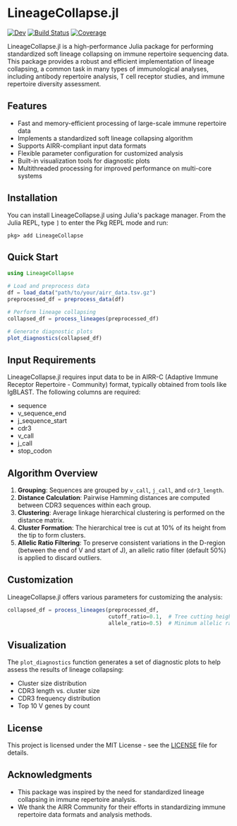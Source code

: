 # LineageCollapse.jl
[![Dev](https://img.shields.io/badge/docs-dev-blue.svg)](https://mashu.github.io/LineageCollapse.jl/dev/)
[![Build Status](https://github.com/mashu/LineageCollapse.jl/actions/workflows/CI.yml/badge.svg?branch=main)](https://github.com/mashu/LineageCollapse.jl/actions/workflows/CI.yml?query=branch%3Amain)
[![Coverage](https://codecov.io/gh/mashu/LineageCollapse.jl/branch/main/graph/badge.svg)](https://codecov.io/gh/mashu/LineageCollapse.jl)

LineageCollapse.jl is a high-performance Julia package for performing standardized soft lineage collapsing on immune repertoire sequencing data. This package provides a robust and efficient implementation of lineage collapsing, a common task in many types of immunological analyses, including antibody repertoire analysis, T cell receptor studies, and immune repertoire diversity assessment.

## Features

- Fast and memory-efficient processing of large-scale immune repertoire data
- Implements a standardized soft lineage collapsing algorithm
- Supports AIRR-compliant input data formats
- Flexible parameter configuration for customized analysis
- Built-in visualization tools for diagnostic plots
- Multithreaded processing for improved performance on multi-core systems

## Installation

You can install LineageCollapse.jl using Julia's package manager. From the Julia REPL, type `]` to enter the Pkg REPL mode and run:

```
pkg> add LineageCollapse
```

## Quick Start

```julia
using LineageCollapse

# Load and preprocess data
df = load_data("path/to/your/airr_data.tsv.gz")
preprocessed_df = preprocess_data(df)

# Perform lineage collapsing
collapsed_df = process_lineages(preprocessed_df)

# Generate diagnostic plots
plot_diagnostics(collapsed_df)
```

## Input Requirements

LineageCollapse.jl requires input data to be in AIRR-C (Adaptive Immune Receptor Repertoire - Community) format, typically obtained from tools like IgBLAST. The following columns are required:

- sequence
- v_sequence_end
- j_sequence_start
- cdr3
- v_call
- j_call
- stop_codon

## Algorithm Overview

1. **Grouping**: Sequences are grouped by `v_call`, `j_call`, and `cdr3_length`.
2. **Distance Calculation**: Pairwise Hamming distances are computed between CDR3 sequences within each group.
3. **Clustering**: Average linkage hierarchical clustering is performed on the distance matrix.
4. **Cluster Formation**: The hierarchical tree is cut at 10% of its height from the tip to form clusters.
5. **Allelic Ratio Filtering**: To preserve consistent variations in the D-region (between the end of V and start of J), an allelic ratio filter (default 50%) is applied to discard outliers.

## Customization

LineageCollapse.jl offers various parameters for customizing the analysis:

```julia
collapsed_df = process_lineages(preprocessed_df,
                                cutoff_ratio=0.1,  # Tree cutting height ratio
                                allele_ratio=0.5)  # Minimum allelic ratio
```

## Visualization

The `plot_diagnostics` function generates a set of diagnostic plots to help assess the results of lineage collapsing:

- Cluster size distribution
- CDR3 length vs. cluster size
- CDR3 frequency distribution
- Top 10 V genes by count

## License

This project is licensed under the MIT License - see the [LICENSE](LICENSE) file for details.

## Acknowledgments

- This package was inspired by the need for standardized lineage collapsing in immune repertoire analysis.
- We thank the AIRR Community for their efforts in standardizing immune repertoire data formats and analysis methods.
